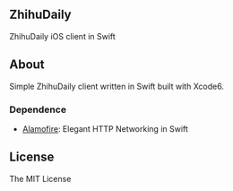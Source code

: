 ZhihuDaily
---

ZhihuDaily iOS client in Swift

## About

Simple ZhihuDaily client written in Swift built with Xcode6.

### Dependence

- [Alamofire](https://github.com/Alamofire/Alamofire): Elegant HTTP Networking in Swift

## License

The MIT License
